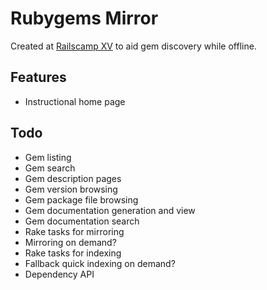 # Rubygems Mirror

Created at [Railscamp XV](http://bne15.railscamps.org/) to aid gem discovery while offline.

## Features

* Instructional home page

## Todo

* Gem listing
* Gem search
* Gem description pages
* Gem version browsing
* Gem package file browsing
* Gem documentation generation and view
* Gem documentation search
* Rake tasks for mirroring
* Mirroring on demand?
* Rake tasks for indexing
* Fallback quick indexing on demand?
* Dependency API
